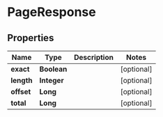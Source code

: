 # PageResponse

## Properties
Name | Type | Description | Notes
------------ | ------------- | ------------- | -------------
**exact** | **Boolean** |  |  [optional]
**length** | **Integer** |  |  [optional]
**offset** | **Long** |  |  [optional]
**total** | **Long** |  |  [optional]
